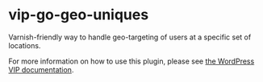 # vip-go-geo-uniques
Varnish-friendly way to handle geo-targeting of users at a specific set of locations.

For more information on how to use this plugin, please see [the WordPress VIP documentation](https://wpvip.com/documentation/vip-go/geo-targeting-on-vip-go/).
